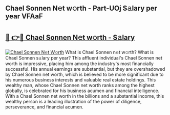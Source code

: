 ## Chael Sonnen N𝚎t w𝚘rth - Part-UOj S𝚊lary per year VFAaF

# <h2><a href="http://gc36enm.nevu.top/?p=Chael+Sonnen">🔗 👉🔴 Chael Sonnen N𝚎t w𝚘rth - S𝚊lary</a></h2>

[![Chael Sonnen N𝚎t W𝚘rth](https://i.imgur.com/Oavwk0R.jpeg)](http://gc36enm.nevu.top/?p=Chael+Sonnen)
What is Chael Sonnen n𝚎t w𝚘rth? What is Chael Sonnen s𝚊lary per year?
This affluent individual's Chael Sonnen net worth is impressive, placing him among the industry's most financially successful. His annual earnings are substantial, but they are overshadowed by Chael Sonnen net worth, which is believed to be more significant due to his numerous business interests and valuable real estate holdings. This wealthy man, whose Chael Sonnen net worth ranks among the highest globally, is celebrated for his business acumen and financial intelligence. With a Chael Sonnen net worth in the billions and a substantial income, this wealthy person is a leading illustration of the power of diligence, perseverance, and financial acumen.
